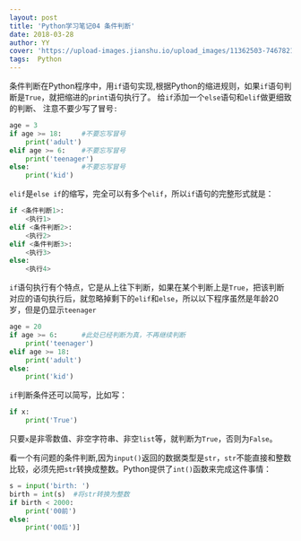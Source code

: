 ```yaml
---
layout: post
title: 'Python学习笔记04 条件判断'
date: 2018-03-28
author: YY
cover: 'https://upload-images.jianshu.io/upload_images/11362503-74678216336f3a72.jpg'
tags:  Python
---
```

条件判断在Python程序中，用`if`语句实现,根据Python的缩进规则，如果`if`语句判断是`True`，就把缩进的`print`语句执行了。
给`if`添加一个`else`语句和`elif`做更细致的判断、
注意不要少写了冒号`:`
```python
age = 3
if age >= 18:     #不要忘写冒号
    print('adult')
elif age >= 6:    #不要忘写冒号
    print('teenager')
else:             #不要忘写冒号
    print('kid')
```
`elif`是`else if`的缩写，完全可以有多个`elif`，所以`if`语句的完整形式就是：
```python
if <条件判断1>:
    <执行1>
elif <条件判断2>:
    <执行2>
elif <条件判断3>:
    <执行3>
else:
    <执行4>
```
`if`语句执行有个特点，它是从上往下判断，如果在某个判断上是`True`，把该判断对应的语句执行后，就忽略掉剩下的`elif`和`else`，所以以下程序虽然是年龄20岁，但是仍显示`teenager`
```python
age = 20
if age >= 6:      #此处已经判断为真，不再继续判断
    print('teenager')
elif age >= 18:
    print('adult')
else:
    print('kid')
```
`if`判断条件还可以简写，比如写：
```python
if x:
    print('True')
```
只要`x`是非零数值、非空字符串、非空`list`等，就判断为`True`，否则为`False`。


看一个有问题的条件判断,因为`input()`返回的数据类型是`str`，`str`不能直接和整数比较，必须先把`str`转换成整数。Python提供了`int()`函数来完成这件事情：
```python
s = input('birth: ')
birth = int(s)  #将str转换为整数
if birth < 2000:
    print('00前')
else:
    print('00后')]
```